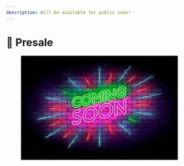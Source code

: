 ```yaml
---
description: Will be available for public soon!
---
```


# 🎁 Presale

<figure><img src=".gitbook/assets/coming soon.jpg" alt=""><figcaption></figcaption></figure>
